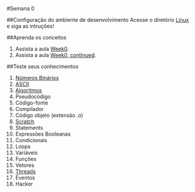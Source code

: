 #Semana 0

##Configuração do ambiente de desenvolvimento
 Acesse o diretório [Linux](https://github.com/espacodeestudosbotafogo/imersao_cs50/tree/master/Semana%200/00%20Linux) e siga as intruções!

##Aprenda os conceitos

  1. Assista a aula [Week0](https://www.youtube.com/watch?v=zFenJJtAEzE).
  2. Assista a aula [Week0, continued](https://www.youtube.com/watch?v=UuFWYOnHwGM).

##Teste seus conhecimentos

  1. [Números Binários](https://github.com/espacodeestudosbotafogo/imersao_cs50/tree/master/Semana%200/01%20N%C3%BAmeros%20Bin%C3%A1rios)
  2. [ASCII](https://github.com/espacodeestudosbotafogo/imersao_cs50/tree/master/Semana%200/02%20ASCII)
  3. [Algoritmos](https://github.com/espacodeestudosbotafogo/imersao_cs50/tree/master/Semana%200/03%20Algoritmos)
  4. Pseudocódigo
  5. Código-fonte
  6. Compilador
  7. Código objeto (extensão .o)
  8. [Scratch](https://github.com/espacodeestudosbotafogo/imersao_cs50/tree/master/Semana%200/08%20Scratch)
  9. Statements
  10. Expressões Booleanas
  11. Condicionais
  12. Loops
  13. Variáveis
  14. Funções
  15. Vetores
  16. [Threads](https://github.com/espacodeestudosbotafogo/imersao_cs50/tree/master/Semana%200/16%20Threads)
  17. Eventos
  18. Hacker
